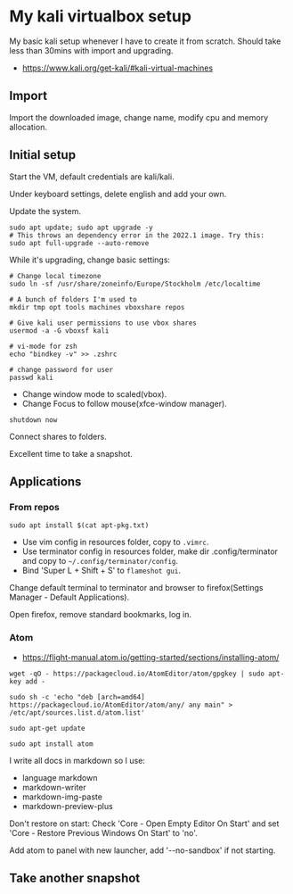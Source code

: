 # My kali virtualbox setup

My basic kali setup whenever I have to create it from scratch. Should take less than 30mins with import and upgrading.

- https://www.kali.org/get-kali/#kali-virtual-machines

## Import

Import the downloaded image, change name, modify cpu and memory allocation.

## Initial setup

Start the VM, default credentials are kali/kali.

Under keyboard settings, delete english and add your own.

Update the system.

```
sudo apt update; sudo apt upgrade -y
# This throws an dependency error in the 2022.1 image. Try this:
sudo apt full-upgrade --auto-remove
```

While it's upgrading, change basic settings:

```
# Change local timezone
sudo ln -sf /usr/share/zoneinfo/Europe/Stockholm /etc/localtime

# A bunch of folders I'm used to
mkdir tmp opt tools machines vboxshare repos

# Give kali user permissions to use vbox shares
usermod -a -G vboxsf kali

# vi-mode for zsh
echo "bindkey -v" >> .zshrc

# change password for user
passwd kali
```

- Change window mode to scaled(vbox).
- Change Focus to follow mouse(xfce-window manager).

```
shutdown now
```

Connect shares to folders.

Excellent time to take a snapshot.

## Applications

### From repos

```
sudo apt install $(cat apt-pkg.txt)
```

- Use vim config in resources folder, copy to `.vimrc`.
- Use terminator config in resources folder, make dir .config/terminator and copy to `~/.config/terminator/config`.
- Bind 'Super L + Shift + S' to `flameshot gui`.

Change default terminal to terminator and browser to firefox(Settings Manager - Default Applications).

Open firefox, remove standard bookmarks, log in.

### Atom

- https://flight-manual.atom.io/getting-started/sections/installing-atom/

```
wget -qO - https://packagecloud.io/AtomEditor/atom/gpgkey | sudo apt-key add -

sudo sh -c 'echo "deb [arch=amd64] https://packagecloud.io/AtomEditor/atom/any/ any main" > /etc/apt/sources.list.d/atom.list'

sudo apt-get update

sudo apt install atom
```

I write all docs in markdown so I use:
- language markdown
- markdown-writer
- markdown-img-paste
- markdown-preview-plus

Don't restore on start: Check 'Core - Open Empty Editor On Start' and set 'Core - Restore Previous Windows On Start' to 'no'.

Add atom to panel with new launcher, add '--no-sandbox' if not starting.

## Take another snapshot
